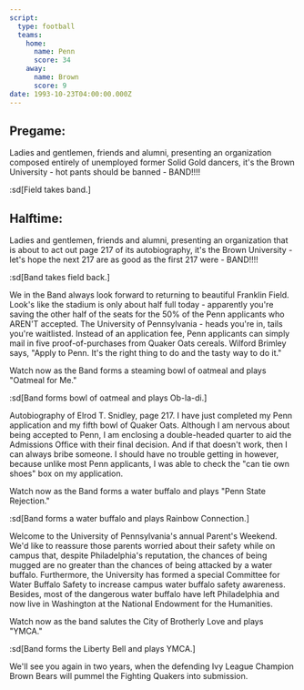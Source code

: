```yaml
---
script:
  type: football
  teams:
    home:
      name: Penn
      score: 34
    away:
      name: Brown
      score: 9
date: 1993-10-23T04:00:00.000Z
---
```


## Pregame:

Ladies and gentlemen, friends and alumni, presenting an organization composed entirely of unemployed former Solid Gold dancers, it's the Brown University - hot pants should be banned - BAND!!!!

:sd[Field takes band.]

## Halftime:

Ladies and gentlemen, friends and alumni, presenting an organization that is about to act out page 217 of its autobiography, it's the Brown University - let's hope the next 217 are as good as the first 217 were - BAND!!!!

:sd[Band takes field back.]

We in the Band always look forward to returning to beautiful Franklin Field. Look's like the stadium is only about half full today - apparently you're saving the other half of the seats for the 50% of the Penn applicants who AREN'T accepted. The University of Pennsylvania - heads you're in, tails you're waitlisted. Instead of an application fee, Penn applicants can simply mail in five proof-of-purchases from Quaker Oats cereals. Wilford Brimley says, "Apply to Penn. It's the right thing to do and the tasty way to do it."

Watch now as the Band forms a steaming bowl of oatmeal and plays "Oatmeal for Me."

:sd[Band forms bowl of oatmeal and plays Ob-la-di.]

Autobiography of Elrod T. Snidley, page 217. I have just completed my Penn application and my fifth bowl of Quaker Oats. Although I am nervous about being accepted to Penn, I am enclosing a double-headed quarter to aid the Admissions Office with their final decision. And if that doesn't work, then I can always bribe someone. I should have no trouble getting in however, because unlike most Penn applicants, I was able to check the "can tie own shoes" box on my application.

Watch now as the Band forms a water buffalo and plays "Penn State Rejection."

:sd[Band forms a water buffalo and plays Rainbow Connection.]

Welcome to the University of Pennsylvania's annual Parent's Weekend. We'd like to reassure those parents worried about their safety while on campus that, despite Philadelphia's reputation, the chances of being mugged are no greater than the chances of being attacked by a water buffalo. Furthermore, the University has formed a special Committee for Water Buffalo Safety to increase campus water buffalo safety awareness. Besides, most of the dangerous water buffalo have left Philadelphia and now live in Washington at the National Endowment for the Humanities.

Watch now as the band salutes the City of Brotherly Love and plays "YMCA."

:sd[Band forms the Liberty Bell and plays YMCA.]

We'll see you again in two years, when the defending Ivy League Champion Brown Bears will pummel the Fighting Quakers into submission.
